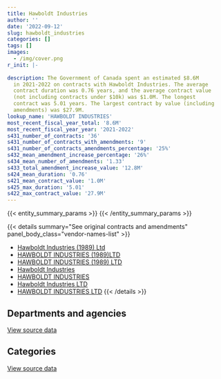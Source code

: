 ```yaml
---
title: Hawboldt Industries
author: ''
date: '2022-09-12'
slug: hawboldt_industries
categories: []
tags: []
images:
  - /img/cover.png
r_init: |-
  
description: The Government of Canada spent an estimated $8.6M
  in 2021-2022 on contracts with Hawboldt Industries. The average
  contract duration was 0.76 years, and the average contract value
  (not including contracts under $10k) was $1.0M. The longest
  contract was 5.01 years. The largest contract by value (including
  amendments) was $27.9M.
lookup_name: 'HAWBOLDT INDUSTRIES'
most_recent_fiscal_year_total: '8.6M'
most_recent_fiscal_year_year: '2021-2022'
s431_number_of_contracts: '36'
s431_number_of_contracts_with_amendments: '9'
s431_number_of_contracts_amendments_percentage: '25%'
s432_mean_amendment_increase_percentage: '26%'
s434_mean_number_of_amendments: '1.33'
s433_total_amendment_increase_value: '12.8M'
s424_mean_duration: '0.76'
s421_mean_contract_value: '1.0M'
s425_max_duration: '5.01'
s422_max_contract_value: '27.9M'
---
```


<script src="/rmarkdown-libs/htmlwidgets/htmlwidgets.js"></script>
<link href="/rmarkdown-libs/datatables-css/datatables-crosstalk.css" rel="stylesheet" />
<script src="/rmarkdown-libs/datatables-binding/datatables.js"></script>
<script src="/rmarkdown-libs/jquery/jquery-3.6.0.min.js"></script>
<link href="/rmarkdown-libs/dt-core-bootstrap/css/dataTables.bootstrap.min.css" rel="stylesheet" />
<link href="/rmarkdown-libs/dt-core-bootstrap/css/dataTables.bootstrap.extra.css" rel="stylesheet" />
<script src="/rmarkdown-libs/dt-core-bootstrap/js/jquery.dataTables.min.js"></script>
<script src="/rmarkdown-libs/dt-core-bootstrap/js/dataTables.bootstrap.min.js"></script>
<link href="/rmarkdown-libs/crosstalk/css/crosstalk.min.css" rel="stylesheet" />
<script src="/rmarkdown-libs/crosstalk/js/crosstalk.min.js"></script>
<script src="/rmarkdown-libs/htmlwidgets/htmlwidgets.js"></script>
<link href="/rmarkdown-libs/datatables-css/datatables-crosstalk.css" rel="stylesheet" />
<script src="/rmarkdown-libs/datatables-binding/datatables.js"></script>
<script src="/rmarkdown-libs/jquery/jquery-3.6.0.min.js"></script>
<link href="/rmarkdown-libs/dt-core-bootstrap/css/dataTables.bootstrap.min.css" rel="stylesheet" />
<link href="/rmarkdown-libs/dt-core-bootstrap/css/dataTables.bootstrap.extra.css" rel="stylesheet" />
<script src="/rmarkdown-libs/dt-core-bootstrap/js/jquery.dataTables.min.js"></script>
<script src="/rmarkdown-libs/dt-core-bootstrap/js/dataTables.bootstrap.min.js"></script>
<link href="/rmarkdown-libs/crosstalk/css/crosstalk.min.css" rel="stylesheet" />
<script src="/rmarkdown-libs/crosstalk/js/crosstalk.min.js"></script>

{{< entity_summary_params >}}
{{< /entity_summary_params >}}

{{< details summary="See original contracts and amendments" panel_body_class="vendor-names-list" >}}
- [Hawboldt Industries (1989) Ltd](https://search.open.canada.ca/en/ct/?sort=contract_value_f%20desc&page=1&search_text=%22Hawboldt%20Industries%20%281989%29%20Ltd%22)
- [HAWBOLDT INDUSTRIES (1989)LTD](https://search.open.canada.ca/en/ct/?sort=contract_value_f%20desc&page=1&search_text=%22HAWBOLDT%20INDUSTRIES%20%281989%29LTD%22)
- [HAWBOLDT INDUSTRIES (1989) LTD](https://search.open.canada.ca/en/ct/?sort=contract_value_f%20desc&page=1&search_text=%22HAWBOLDT%20INDUSTRIES%20%281989%29%20LTD%22)
- [Hawboldt Industries](https://search.open.canada.ca/en/ct/?sort=contract_value_f%20desc&page=1&search_text=%22Hawboldt%20Industries%22)
- [HAWBOLDT INDUSTRIES](https://search.open.canada.ca/en/ct/?sort=contract_value_f%20desc&page=1&search_text=%22HAWBOLDT%20INDUSTRIES%22)
- [Hawboldt Industries LTD](https://search.open.canada.ca/en/ct/?sort=contract_value_f%20desc&page=1&search_text=%22Hawboldt%20Industries%20LTD%22)
- [HAWBOLDT INDUSTRIES LTD](https://search.open.canada.ca/en/ct/?sort=contract_value_f%20desc&page=1&search_text=%22HAWBOLDT%20INDUSTRIES%20LTD%22)
{{< /details >}}

## Departments and agencies

<div id="htmlwidget-1" style="width:100%;height:auto;" class="datatables html-widget"></div>
<script type="application/json" data-for="htmlwidget-1">{"x":{"style":"bootstrap","filter":"none","vertical":false,"data":[["<a href=\"/departments/dfo-mpo/\">Fisheries and Oceans Canada<\/a>","<a href=\"/departments/dnd-mdn/\">National Defence<\/a>"],[965925.32,442950.56],[2068953.05,5775199.35],[1528764.69,5805164.03],[2960255.24,5620720.46]],"container":"<table class=\"table table-striped table-hover row-border order-column display\">\n  <thead>\n    <tr>\n      <th>Department<\/th>\n      <th>2018-2019<\/th>\n      <th>2019-2020<\/th>\n      <th>2020-2021<\/th>\n      <th>2021-2022<\/th>\n    <\/tr>\n  <\/thead>\n<\/table>","options":{"order":[[4,"desc"]],"pageLength":10,"autoWidth":true,"columnDefs":[{"targets":1,"render":"function(data, type, row, meta) {\n    return type !== 'display' ? data : DTWidget.formatCurrency(data, \"$\", 2, 3, \",\", \".\", true, null);\n  }"},{"targets":2,"render":"function(data, type, row, meta) {\n    return type !== 'display' ? data : DTWidget.formatCurrency(data, \"$\", 2, 3, \",\", \".\", true, null);\n  }"},{"targets":3,"render":"function(data, type, row, meta) {\n    return type !== 'display' ? data : DTWidget.formatCurrency(data, \"$\", 2, 3, \",\", \".\", true, null);\n  }"},{"targets":4,"render":"function(data, type, row, meta) {\n    return type !== 'display' ? data : DTWidget.formatCurrency(data, \"$\", 2, 3, \",\", \".\", true, null);\n  }"},{"width":"16%","targets":[1,2,3,4]},{"className":"dt-right","targets":[1,2,3,4]}],"orderClasses":false}},"evals":["options.columnDefs.0.render","options.columnDefs.1.render","options.columnDefs.2.render","options.columnDefs.3.render"],"jsHooks":[]}</script>
<p class="text-right">
<a href="https://github.com/GoC-Spending/contracts-data/tree/main/data/out/vendors/hawboldt_industries/summary_by_fiscal_year_by_department.csv" class="source-data-link btn btn-link">View source data</a>
</p>

## Categories

<div id="htmlwidget-2" style="width:100%;height:auto;" class="datatables html-widget"></div>
<script type="application/json" data-for="htmlwidget-2">{"x":{"style":"bootstrap","filter":"none","vertical":false,"data":[["<a href=\"/categories/facilities_and_construction/\">Facilities and construction<\/a>","<a href=\"/categories/defence/\">Defence<\/a>","<a href=\"/categories/information_technology/\">Information technology<\/a>","<a href=\"/categories/transportation_and_logistics/\">Transportation and logistics<\/a>","<a href=\"/categories/industrial_products_and_services/\">Industrial products and services<\/a>","<a href=\"/categories/human_capital/\">Human capital<\/a>"],[257892.18,null,680915,195898.52,274170.18,null],[null,5550178.19,null,2040675,225021.15,28278.05],[null,5580757.69,null,967916.7,224406.34,560847.99],[27900,5580757.69,315401.32,2502612.87,154303.82,null]],"container":"<table class=\"table table-striped table-hover row-border order-column display\">\n  <thead>\n    <tr>\n      <th>Category<\/th>\n      <th>2018-2019<\/th>\n      <th>2019-2020<\/th>\n      <th>2020-2021<\/th>\n      <th>2021-2022<\/th>\n    <\/tr>\n  <\/thead>\n<\/table>","options":{"order":[[4,"desc"]],"dom":"t","pageLength":30,"autoWidth":true,"columnDefs":[{"targets":1,"render":"function(data, type, row, meta) {\n    return type !== 'display' ? data : DTWidget.formatCurrency(data, \"$\", 2, 3, \",\", \".\", true, null);\n  }"},{"targets":2,"render":"function(data, type, row, meta) {\n    return type !== 'display' ? data : DTWidget.formatCurrency(data, \"$\", 2, 3, \",\", \".\", true, null);\n  }"},{"targets":3,"render":"function(data, type, row, meta) {\n    return type !== 'display' ? data : DTWidget.formatCurrency(data, \"$\", 2, 3, \",\", \".\", true, null);\n  }"},{"targets":4,"render":"function(data, type, row, meta) {\n    return type !== 'display' ? data : DTWidget.formatCurrency(data, \"$\", 2, 3, \",\", \".\", true, null);\n  }"},{"width":"16%","targets":[1,2,3,4]},{"className":"dt-right","targets":[1,2,3,4]}],"orderClasses":false,"lengthMenu":[10,25,30,50,100]}},"evals":["options.columnDefs.0.render","options.columnDefs.1.render","options.columnDefs.2.render","options.columnDefs.3.render"],"jsHooks":[]}</script>
<p class="text-right">
<a href="https://github.com/GoC-Spending/contracts-data/tree/main/data/out/vendors/hawboldt_industries/summary_by_fiscal_year_by_category.csv" class="source-data-link btn btn-link">View source data</a>
</p>
